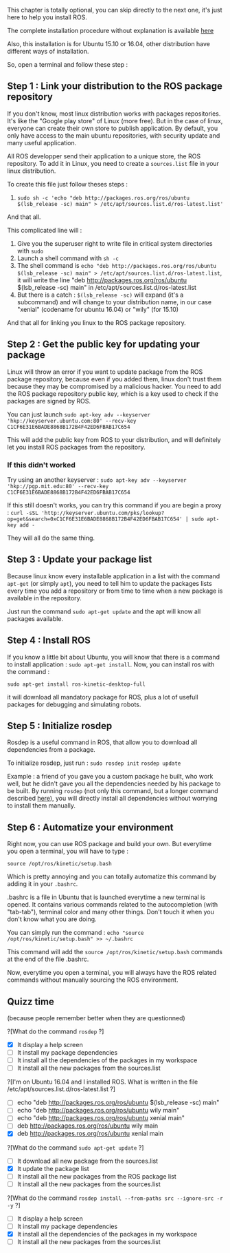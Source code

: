 
This chapter is totally optional, you can skip directly to the next one, it's just here to help you install ROS.

The complete installation procedure without explanation is available [here](http://wiki.ros.org/kinetic/Installation/Ubuntu)

Also, this installation is for Ubuntu 15.10 or 16.04, other distribution have different ways of installation.

So, open a terminal and follow these step : 

## Step 1 : Link your distribution to the ROS package repository

If you don't know, most linux distribution works with packages repositories. It's like the "Google play store" of Linux (more free). But in the case of linux, everyone can create their own store to publish application. By default, you only have access to the main ubuntu repositories, with security update and many useful application.

All ROS developper send their application to a unique store, the ROS repository. To add it in Linux, you need to create a `sources.list` file in your linux distribution.

To create this file just follow theses steps : 
1. `sudo sh -c 'echo "deb http://packages.ros.org/ros/ubuntu $(lsb_release -sc) main" > /etc/apt/sources.list.d/ros-latest.list'`

And that all.

This complicated line will : 
1. Give you the superuser right to write file in critical system directories with `sudo`
2. Launch a shell command with `sh -c`
3. The shell command is `echo "deb http://packages.ros.org/ros/ubuntu $(lsb_release -sc) main" > /etc/apt/sources.list.d/ros-latest.list`, it will write the line "deb http://packages.ros.org/ros/ubuntu $(lsb_release -sc) main" in /etc/apt/sources.list.d/ros-latest.list
4. But there is a catch : ` $(lsb_release -sc) ` will expand (it's a subcommand) and will change to your distribution name, in our case "xenial" (codename for ubuntu 16.04) or "wily" (for 15.10)

And that all for linking you linux to the ROS package repository.

## Step 2 : Get the public key for updating your package

Linux will throw an error if you want to update package from the ROS package repository, because even if you added them, linux don't trust them because they may be compromised by a malicious hacker. You need to add the ROS package repository public key, which is a key used to check if the packages are signed by ROS.

You can just launch `sudo apt-key adv --keyserver 'hkp://keyserver.ubuntu.com:80' --recv-key C1CF6E31E6BADE8868B172B4F42ED6FBAB17C654`

This will add the public key from ROS to your distribution, and will definitely let you install ROS packages from the repository.

### If this didn't worked 

Try using an another keyserver :
`sudo apt-key adv --keyserver 'hkp://pgp.mit.edu:80' --recv-key C1CF6E31E6BADE8868B172B4F42ED6FBAB17C654`

If this still doesn't works, you can try this command if you are begin a proxy :
`curl -sSL 'http://keyserver.ubuntu.com/pks/lookup?op=get&search=0xC1CF6E31E6BADE8868B172B4F42ED6FBAB17C654' | sudo apt-key add -`

They will all do the same thing.

## Step 3 : Update your package list

Because linux know every installable application in a list with the command `apt-get` (or simply `apt`), you need to tell him to update the packages lists every time you add a repository or from time to time when a new package is available in the repository.

Just run the command `sudo apt-get update` and the apt will know all packages available.


## Step 4 : Install ROS

If you know a little bit about Ubuntu, you will know that there is a command to install application : `sudo apt-get install`.
Now, you can install ros with the command : 

`sudo apt-get install ros-kinetic-desktop-full`

it will download all mandatory package for ROS, plus a lot of usefull packages for debugging and simulating robots.


## Step 5 : Initialize rosdep

Rosdep is a useful command in ROS, that allow you to download all dependencies from a package.

To initialize rosdep, just run :
`sudo rosdep init`
`rosdep update`

Example : a friend of you gave you a custom package he built, who work well, but he didn't gave you all the dependencies needed by his package to be built. By running `rosdep` (not only this command, but a longer command described [here](http://wiki.ros.org/rosdep)), you will directly install all dependencies without worrying to install them manually.



## Step 6 : Automatize your environment

Right now, you can use ROS package and build your own. But everytime you open a terminal, you will have to type : 

`source /opt/ros/kinetic/setup.bash`

Which is pretty annoying and you can totally automatize this command by adding it in your `.bashrc`.

.bashrc is a file in Ubuntu that is launched everytime a new terminal is opened. It contains various commands related to the autocompletion (with "tab-tab"), terminal color and many other things. Don't touch it when you don't know what you are doing.

You can simply run the command : `echo "source /opt/ros/kinetic/setup.bash" >> ~/.bashrc`

This command will add the `source /opt/ros/kinetic/setup.bash` commands at the end of the file .bashrc.

Now, everytime you open a terminal, you will always have the ROS related commands without manually sourcing the ROS environment.


## Quizz time
(because people remember better when they are questionned)

?[What do the command `rosdep` ?]
-[x] It display a help screen
-[ ] It install my package dependencies
-[ ] It install all the dependencies of the packages in my workspace 
-[ ] It install all the new packages from the sources.list

?[I'm on Ubuntu 16.04 and I installed ROS. What is written in the file /etc/apt/sources.list.d/ros-latest.list ?]
-[ ] echo "deb http://packages.ros.org/ros/ubuntu $(lsb_release -sc) main"
-[ ] echo "deb http://packages.ros.org/ros/ubuntu wily main"
-[ ] echo "deb http://packages.ros.org/ros/ubuntu xenial main"
-[ ] deb http://packages.ros.org/ros/ubuntu wily main
-[x] deb http://packages.ros.org/ros/ubuntu xenial main

?[What do the command `sudo apt-get update` ?]
-[ ] It download all new package from the sources.list
-[x] It update the package list
-[ ] It install all the new packages from the ROS package list
-[ ] It install all the new packages from the sources.list

?[What do the command `rosdep install --from-paths src --ignore-src -r -y` ?]
-[ ] It display a help screen
-[ ] It install my package dependencies
-[x] It install all the dependencies of the packages in my workspace 
-[ ] It install all the new packages from the sources.list
